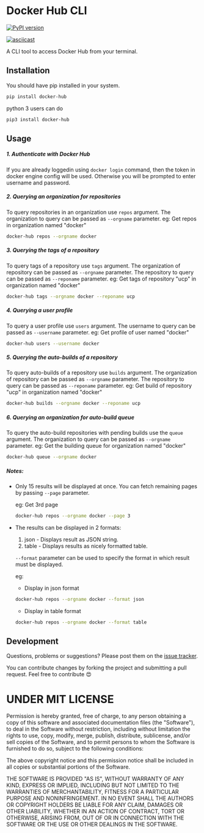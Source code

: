 Docker Hub CLI
========
[![PyPI version](https://badge.fury.io/py/docker-hub.svg)](https://badge.fury.io/py/docker-hub)

[![asciicast](https://asciinema.org/a/89901.png)](https://asciinema.org/a/89901)

A CLI tool to access Docker Hub from your terminal.

## Installation
You should have pip installed in your system.
```sh
pip install docker-hub
```
python 3 users can do
```sh
pip3 install docker-hub
```

## Usage
##### 1. Authenticate with Docker Hub
If you are already loggedin using `docker login` command, then the token in docker engine config will be used. Otherwise you will be prompted to enter username and password.

##### 2. Querying an organization for repositories
To query repositories in an organization use `repos` argument. The organization to query can be passed as `--orgname` parameter.
eg: Get repos in organization named "docker"
```sh
docker-hub repos --orgname docker
```

##### 3. Querying the tags of a repository
To query tags of a repository use `tags` argument. The organization of repository can be passed as `--orgname` parameter. The repository to query can be passed as `--reponame` parameter.
eg: Get tags of repository "ucp" in organization named "docker"
```sh
docker-hub tags --orgname docker --reponame ucp
```

##### 4. Querying a user profile
To query a user profile use `users` argument. The username to query can be passed as `--username` parameter.
eg: Get profile of user named "docker"
```sh
docker-hub users --username docker
```

##### 5. Querying the auto-builds of a repository
To query auto-builds of a repository use `builds` argument. The organization of repository can be passed as `--orgname` parameter. The repository to query can be passed as `--reponame` parameter.
eg: Get build of repository "ucp" in organization named "docker"
```sh
docker-hub builds --orgname docker --reponame ucp
```

##### 6. Querying an organization for auto-build queue
To query the auto-build repositories with pending builds use the `queue` argument. The organization to query can be passed as `--orgname` parameter.
eg: Get the building queue for organization named "docker"
```sh
docker-hub queue --orgname docker
```



##### Notes:
* Only 15 results will be displayed at once. You can fetch remaining pages by passing `--page` parameter.

  eg: Get 3rd page
  ```sh
  docker-hub repos --orgname docker --page 3
  ```
* The results can be displayed in 2 formats:
  1. json - Displays result as JSON string.
  2. table - Displays results as nicely formatted table.

  `--format` parameter can be used to specify the format in which result must be displayed.

  eg:
  * Display in json format
  ```sh
  docker-hub repos --orgname docker --format json
  ```

  * Display in table format
  ```sh
  docker-hub repos --orgname docker --format table
  ```

## Development
Questions, problems or suggestions? Please post them on the [issue tracker](https://github.com/amalfra/docker-hub/issues).

You can contribute changes by forking the project and submitting a pull request. Feel free to contribute :heart_eyes:

UNDER MIT LICENSE
=================
Permission is hereby granted, free of charge, to any person obtaining a copy of this software and associated documentation files (the "Software"), to deal in the Software without restriction, including without limitation the rights to use, copy, modify, merge, publish, distribute, sublicense, and/or sell copies of the Software, and to permit persons to whom the Software is furnished to do so, subject to the following conditions:

The above copyright notice and this permission notice shall be included in all copies or substantial portions of the Software.

THE SOFTWARE IS PROVIDED "AS IS", WITHOUT WARRANTY OF ANY KIND, EXPRESS OR IMPLIED, INCLUDING BUT NOT LIMITED TO THE WARRANTIES OF MERCHANTABILITY, FITNESS FOR A PARTICULAR PURPOSE AND NONINFRINGEMENT. IN NO EVENT SHALL THE AUTHORS OR COPYRIGHT HOLDERS BE LIABLE FOR ANY CLAIM, DAMAGES OR OTHER LIABILITY, WHETHER IN AN ACTION OF CONTRACT, TORT OR OTHERWISE, ARISING FROM, OUT OF OR IN CONNECTION WITH THE SOFTWARE OR THE USE OR OTHER DEALINGS IN THE SOFTWARE.
